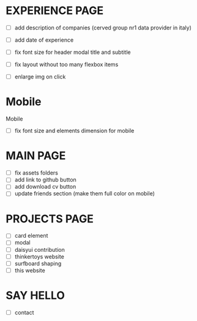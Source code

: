# EXPERIENCE PAGE


- [ ] add description of companies (cerved group nr1 data provider in italy)
- [ ] add date of experience
- [ ] fix font size for header modal title and subtitle
- [ ] fix layout without too many flexbox items
- [ ] enlarge img on click


# Mobile

Mobile
- [ ] fix font size and elements dimension for mobile

# MAIN PAGE

- [ ] fix assets folders
- [ ] add link to github button
- [ ] add download cv button
- [ ] update friends section (make them full color on mobile)

# PROJECTS PAGE

- [ ] card element
- [ ] modal
- [ ] daisyui contribution
- [ ] thinkertoys website
- [ ] surfboard shaping
- [ ] this website

# SAY HELLO

- [ ] contact
